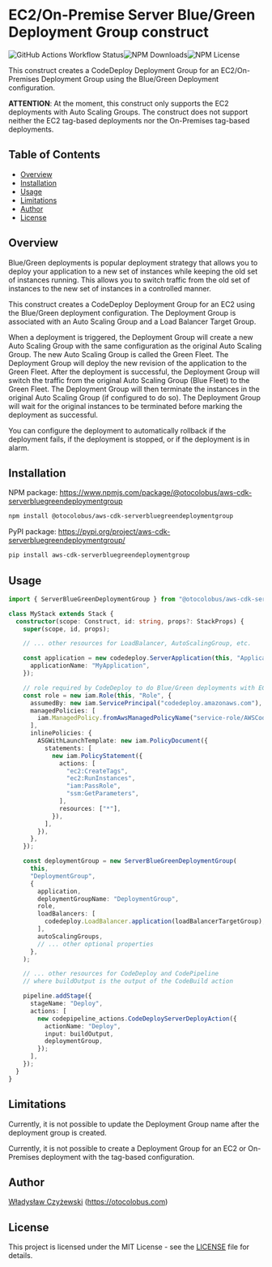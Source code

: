 # EC2/On-Premise Server Blue/Green Deployment Group construct

![GitHub Actions Workflow Status](https://img.shields.io/github/actions/workflow/status/otocolobus-com/aws-cdk-serverbluegreendeploymentgroup/.github%2Fworkflows%2Frelease.yml)![NPM Downloads](https://img.shields.io/npm/d18m/%40otocolobus%2Faws-cdk-serverbluegreendeploymentgroup)![NPM License](https://img.shields.io/npm/l/%40otocolobus%2Faws-cdk-serverbluegreendeploymentgroup)

This construct creates a CodeDeploy Deployment Group for an EC2/On-Premises Deployment Group using the Blue/Green Deployment configuration.

**ATTENTION**: At the moment, this construct only supports the EC2 deployments with Auto Scaling Groups. The construct does not support neither the EC2 tag-based deployments nor the On-Premises tag-based deployments.

## Table of Contents

- [Overview](#overview)
- [Installation](#installation)
- [Usage](#usage)
- [Limitations](#limitations)
- [Author](#author)
- [License](#license)

## Overview

Blue/Green deployments is popular deployment strategy that allows you to deploy your application to a new set of instances while keeping the old set of instances running. This allows you to switch traffic from the old set of instances to the new set of instances in a controlled manner.

This construct creates a CodeDeploy Deployment Group for an EC2 using the Blue/Green deployment configuration. The Deployment Group is associated with an Auto Scaling Group and a Load Balancer Target Group.

When a deployment is triggered, the Deployment Group will create a new Auto Scaling Group with the same configuration as the original Auto Scaling Group. The new Auto Scaling Group is called the Green Fleet. The Deployment Group will deploy the new revision of the application to the Green Fleet.
After the deployment is successful, the Deployment Group will switch the traffic from the original Auto Scaling Group (Blue Fleet) to the Green Fleet. The Deployment Group will then terminate the instances in the original Auto Scaling Group (if configured to do so).
The Deployment Group will wait for the original instances to be terminated before marking the deployment as successful.

You can configure the deployment to automatically rollback if the deployment fails, if the deployment is stopped, or if the deployment is in alarm.

## Installation

NPM package: https://www.npmjs.com/package/@otocolobus/aws-cdk-serverbluegreendeploymentgroup

```bash
npm install @otocolobus/aws-cdk-serverbluegreendeploymentgroup
```

PyPI package: https://pypi.org/project/aws-cdk-serverbluegreendeploymentgroup/

```bash
pip install aws-cdk-serverbluegreendeploymentgroup
```

## Usage

```ts
import { ServerBlueGreenDeploymentGroup } from "@otocolobus/aws-cdk-serverbluegreendeploymentgroup";

class MyStack extends Stack {
  constructor(scope: Construct, id: string, props?: StackProps) {
    super(scope, id, props);

    // ... other resources for LoadBalancer, AutoScalingGroup, etc.

    const application = new codedeploy.ServerApplication(this, "Application", {
      applicationName: "MyApplication",
    });

    // role required by CodeDeploy to do Blue/Green deployments with EC2 Auto Scaling Groups
    const role = new iam.Role(this, "Role", {
      assumedBy: new iam.ServicePrincipal("codedeploy.amazonaws.com"),
      managedPolicies: [
        iam.ManagedPolicy.fromAwsManagedPolicyName("service-role/AWSCodeDeployRole"),
      ],
      inlinePolicies: {
        ASGWithLaunchTemplate: new iam.PolicyDocument({
          statements: [
            new iam.PolicyStatement({
              actions: [
                "ec2:CreateTags",
                "ec2:RunInstances",
                "iam:PassRole",
                "ssm:GetParameters",
              ],
              resources: ["*"],
            }),
          ],
        }),
      },
    });

    const deploymentGroup = new ServerBlueGreenDeploymentGroup(
      this,
      "DeploymentGroup",
      {
        application,
        deploymentGroupName: "DeploymentGroup",
        role,
        loadBalancers: [
          codedeploy.LoadBalancer.application(loadBalancerTargetGroup),
        ],
        autoScalingGroups,
        // ... other optional properties
      },
    );

    // ... other resources for CodeDeploy and CodePipeline
    // where buildOutput is the output of the CodeBuild action

    pipeline.addStage({
      stageName: "Deploy",
      actions: [
        new codepipeline_actions.CodeDeployServerDeployAction({
          actionName: "Deploy",
          input: buildOutput,
          deploymentGroup,
        });
      ],
    });
  }
}
```

## Limitations

Currently, it is not possible to update the Deployment Group name after the deployment group is created.

Currently, it is not possible to create a Deployment Group for an EC2 or On-Premises deployment with the tag-based configuration.

## Author

[Władysław Czyżewski](https://github.com/wladyslawczyzewski) (https://otocolobus.com)

## License

This project is licensed under the MIT License - see the [LICENSE](LICENSE) file for details.
